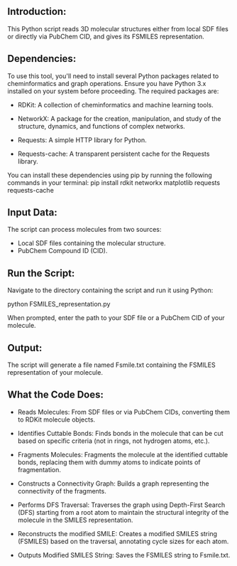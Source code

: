 Introduction:
-

This Python script reads 3D molecular structures either from local SDF files or directly via PubChem CID, and gives its FSMILES representation.



Dependencies:
-
To use this tool, you'll need to install several Python packages related to cheminformatics and graph operations. 
Ensure you have Python 3.x installed on your system before proceeding. The required packages are:

  - RDKit: A collection of cheminformatics and machine learning tools.

  - NetworkX: A package for the creation, manipulation, and study of the structure, dynamics, and functions of complex networks.

  - Requests: A simple HTTP library for Python.

  - Requests-cache: A transparent persistent cache for the Requests library.

You can install these dependencies using pip  by running the following commands in your terminal:
  pip install rdkit networkx matplotlib requests requests-cache
 


Input Data:
-
The script can process molecules from two sources:

  - Local SDF files containing the molecular structure.
  - PubChem Compound ID (CID).

Run the Script: 
-
Navigate to the directory containing the script and run it using Python:

  python FSMILES_representation.py

When prompted, enter the path to your SDF file or a PubChem CID of your molecule.



Output:
-
The script will generate a file named Fsmile.txt containing the FSMILES representation of your molecule.


What the Code Does:
-

- Reads Molecules: From SDF files or via PubChem CIDs, converting them to RDKit molecule objects.

- Identifies Cuttable Bonds: Finds bonds in the molecule that can be cut based on specific criteria (not in rings, not hydrogen atoms, etc.).

- Fragments Molecules: Fragments the molecule at the identified cuttable bonds, replacing them with dummy atoms to indicate points of fragmentation.
- Constructs a Connectivity Graph: Builds a graph representing the connectivity of the fragments.
- Performs DFS Traversal: Traverses the graph using Depth-First Search (DFS) starting from a root atom to maintain the structural integrity of the molecule in the SMILES representation.
- Reconstructs the modified SMILE: Creates a modified SMILES string (FSMILES) based on the traversal, annotating cycle sizes for each atom.
- Outputs Modified SMILES String: Saves the  FSMILES string to Fsmile.txt.


